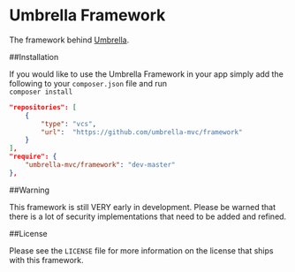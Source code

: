 Umbrella Framework
=========

The framework behind [Umbrella](https://github.com/umbrella-mvc/umbrella).

##Installation

If you would like to use the Umbrella Framework in your app simply add the following to your `composer.json` file and run <br /> `composer install`

```json
"repositories": [
    {
        "type": "vcs",
        "url":  "https://github.com/umbrella-mvc/framework"
    }
],
"require": {
    "umbrella-mvc/framework": "dev-master"
},
```

##Warning

This framework is still VERY early in development. Please be warned that there is a lot of security implementations that need to be added and refined.

##License

Please see the `LICENSE` file for more information on the license that ships with this framework.

